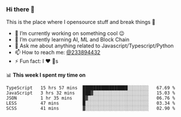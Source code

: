 ### Hi there 👋

<!--
**a233894432/a233894432** is a ✨ _special_ ✨ repository because its `README.md` (this file) appears on your GitHub profile.

Here are some ideas to get you started:

- 🔭 I’m currently working on ...
- 🌱 I’m currently learning ...
- 👯 I’m looking to collaborate on ...
- 🤔 I’m looking for help with ...
- 💬 Ask me about ...
- 📫 How to reach me: ...
- 😄 Pronouns: ...
- ⚡ Fun fact: ...
-->
 
 
This is the place where I opensource stuff and break things :rofl:

- 🔭 I’m currently working on something cool :wink:
- 🌱 I’m currently learning AI, ML and Block Chain
- 💬 Ask me about anything related to Javascript/Typescript/Python
- 📫 How to reach me: [@233894432](https://twitter.com/233894432)
- ⚡ Fun fact: I :heart: :dog:s

📊 **This week I spent my time on**
<!--START_SECTION:waka-->
```text
TypeScript   15 hrs 57 mins  █████████████████░░░░░░░░   67.69 % 
JavaScript   3 hrs 32 mins   ███▓░░░░░░░░░░░░░░░░░░░░░   15.03 % 
JSON         1 hr 35 mins    █▓░░░░░░░░░░░░░░░░░░░░░░░   06.76 % 
LESS         47 mins         █░░░░░░░░░░░░░░░░░░░░░░░░   03.34 % 
SCSS         41 mins         ▓░░░░░░░░░░░░░░░░░░░░░░░░   02.90 % 
```
<!--END_SECTION:waka-->
